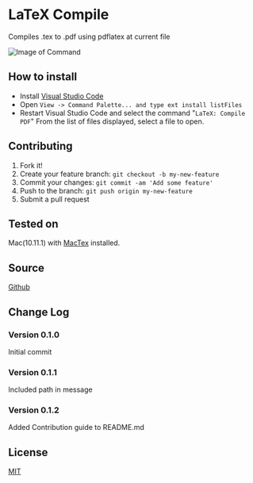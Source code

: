 # LaTeX Compile

Compiles .tex to .pdf using pdflatex at current file

![Image of Command](https://raw.githubusercontent.com/mathiasfrohlich/vscode-LaTeXCompile/master/images/command.png)

## How to install
* Install [Visual Studio Code](https://code.visualstudio.com/)
* Open `View -> Command Palette... and type ext install listFiles`
* Restart Visual Studio Code and select the command "`LaTeX: Compile PDF`"
  From the list of files displayed, select a file to open.

## Contributing

1. Fork it!
2. Create your feature branch: `git checkout -b my-new-feature`
3. Commit your changes: `git commit -am 'Add some feature'`
4. Push to the branch: `git push origin my-new-feature`
5. Submit a pull request

## Tested on

Mac(10.11.1) with [MacTex](https://tug.org/mactex/) installed.

## Source

[Github](https://github.com/mathiasfrohlich/vscode-LaTeXCompile)
        
## Change Log

### Version 0.1.0
Initial commit

### Version 0.1.1
Included path in message

### Version 0.1.2
Added Contribution guide to README.md
        
## License

[MIT](https://raw.githubusercontent.com/mathiasfrohlich/vscode-LaTeXCompile/master/LICENSE)
